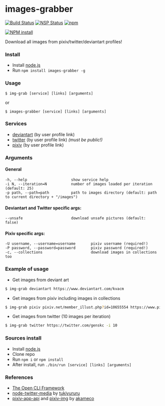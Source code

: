 # images-grabber
[![Build Status](https://travis-ci.org/Antosik/images-grabber.svg?branch=master)](https://travis-ci.org/Antosik/images-grabber)
[![NSP Status](https://snyk.io/test/github/Antosik/images-grabber/badge.svg?targetFile=package.json)](https://snyk.io/test/github/Antosik/images-grabber?targetFile=package.json)
[![npm](https://img.shields.io/npm/dt/images-grabber.svg)](https://www.npmjs.com/package/images-grabber)

[![NPM install](https://nodei.co/npm/images-grabber.png?mini=true)](https://www.npmjs.com/package/images-grabber)

Download all images from pixiv/twitter/deviantart profiles!


### Install
* Install [node.js](https://nodejs.org/en/)
* Run `npm install images-grabber -g`


### Usage
```sh-session
$ img-grab [service] [links] [arguments]
``` 
or 
```sh-session
$ images-grabber [service] [links] [arguments]
```
 
### Services

* [deviantart](http://www.deviantart.com/) (by user profile link)
* [twitter](https://twitter.com/) (by user profile link) _(must be public!)_
* [pixiv](https://www.pixiv.net/) (by user profile link)

### Arguments
#### General
```
-h, --help                    show service help
-i N, --iteration=N           number of images loaded per iteration (default: 25)
-p path, --path=path          path to images directory (default: path to current directory + "/images")
```
#### Deviantart and Twitter specific args:
```
--unsafe                      download unsafe pictures (default: false)
```
#### Pixiv specific args:
```
-U username, --username=username       pixiv username (required!)
-P password, --password=password       pixiv password (required!)
-c, --collections                      download images in collections too
```

### Example of usage

* Get images from deviant art 
```sh
$ img-grab deviantart https://www.deviantart.com/kvacm
```
* Get images from pixiv including images in collections
```sh
$ img-grab pixiv pixiv.net/member_illust.php?id=10655554 https://www.pixiv.net/member.php?id=810305 -c
```
* Get images from twitter (10 images per iteration)
```sh
$ img-grab twitter https://twitter.com/genskc -i 10
```

### Sources install

* Install [node.js](https://nodejs.org/en/)
* Clone repo
* Run `npm i` or `npm install`
* After install, run `./bin/run [service] [links] [arguments]`

### References
* [The Open CLI Framework](https://oclif.io)
* [node-twitter-media](https://github.com/tukiyururu/node-twitter-media) by [tukiyururu](https://github.com/tukiyururu)
* [pixiv-app-api](https://github.com/akameco/pixiv-app-api) and [pixiv-img](https://github.com/akameco/pixiv-img) by [akameco](https://github.com/akameco)
